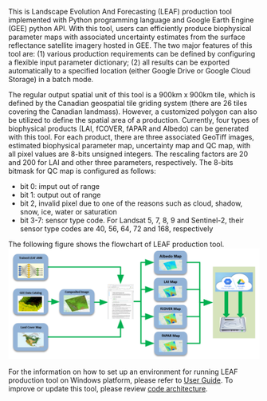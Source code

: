 This is Landscape Evolution And Forecasting (LEAF) production tool implemented with Python programming language and Google Earth Engine (GEE) python API. With this tool, users can efficiently produce biophysical parameter maps with associated uncertainty estimates from the surface reflectance satellite imagery hosted in GEE. The two major features of this tool are: (1) various production requirements can be defined by configuring a flexible input parameter dictionary; (2) all results can be exported automatically to a specified location (either Google Drive or Google Cloud Storage) in a batch mode. 

The regular output spatial unit of this tool is a 900km x 900km tile, which is defined by the Canadian geospatial tile griding system (there are 26 tiles covering the Canadian landmass). However, a customized polygon can also be utilized to define the spatial area of a production. Currently, four types of biophysical products (LAI, fCOVER, fAPAR and Albedo) can be generated with this tool. For each product, there are three associated GeoTiff images, estimated biophysical parameter map, uncertainty map and QC map, with all pixel values are 8-bits unsigned integers. The rescaling factors are 20 and 200 for LAI and other three parameters, respectively. The 8-bits bitmask for QC map is configured as follows:
   * bit 0: imput out of range
   * bit 1: output out of range
   * bit 2, invalid pixel due to one of the reasons such as cloud, shadow, snow, ice, water or saturation
   * bit 3-7: sensor type code. For Landsat 5, 7, 8, 9 and Sentinel-2, their sensor type codes are 40, 56, 64, 72 and 168, respectively

The following figure shows the flowchart of LEAF production tool.
![](/wiki_images/flowchart.png)

For the information on how to set up an environment for running LEAF production tool on Windows platform, please refer to [User Guide](/docs/user_manual.md). To improve or update this tool, please review [code architecture](/docs/code_architecture.md). 
